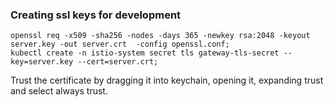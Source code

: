 ### Creating ssl keys for development

```
openssl req -x509 -sha256 -nodes -days 365 -newkey rsa:2048 -keyout server.key -out server.crt  -config openssl.conf;
kubectl create -n istio-system secret tls gateway-tls-secret --key=server.key --cert=server.crt;
```

Trust the certificate by dragging it into keychain, opening it, expanding trust and select always trust.
